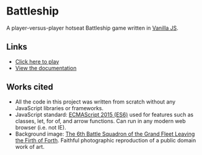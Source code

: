# Battleship
A player-versus-player hotseat Battleship game written in [Vanilla JS](http://vanilla-js.com/).

## Links
- [Click here to play](https://danielrjohnson.github.io/Updated-Battleship/)
- [View the documentation](https://eecs448-locked-in-coders.github.io/battleship/documentation/index.html)

## Works cited
- All the code in this project was written from scratch without any JavaScript libraries or frameworks.
- JavaScript standard: [ECMAScript 2015 (ES6)](http://www.ecma-international.org/ecma-262/6.0/index.html) used for features such as classes, let, for of, and arrow functions. Can run in any modern web browser (i.e. not IE).
- Background image: [The 6th Battle Squadron of the Grand Fleet Leaving the Firth of Forth](https://commons.wikimedia.org/wiki/File:The_6th_Battle_Squadron_of_the_Grand_Fleet_Leaving_the_Firth_of_Forth.jpg). Faithful photographic reproduction of a public domain work of art.

